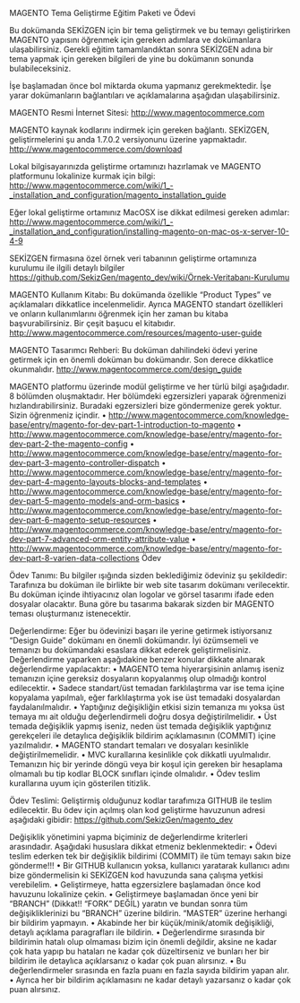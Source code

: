 MAGENTO Tema Geliştirme Eğitim Paketi ve Ödevi

Bu dokümanda SEKİZGEN için bir tema geliştirmek ve bu temayı geliştirirken MAGENTO yapısını öğrenmek için gereken adımlara ve dokümanlara ulaşabilirsiniz. Gerekli eğitim tamamlandıktan sonra SEKİZGEN adına bir tema yapmak için gereken bilgileri de yine bu dokümanın sonunda bulabileceksiniz. 

İşe başlamadan önce bol miktarda okuma yapmanız gerekmektedir. İşe yarar dokümanların bağlantıları ve açıklamalarına aşağıdan ulaşabilirsiniz.

MAGENTO Resmi İnternet Sitesi:
http://www.magentocommerce.com

MAGENTO kaynak kodlarını indirmek için gereken bağlantı. SEKİZGEN, geliştirmelerini şu anda 1.7.0.2 versiyonunu üzerine yapmaktadır.
http://www.magentocommerce.com/download

Lokal bilgisayarınızda geliştirme ortamınızı hazırlamak ve MAGENTO platformunu lokalinize kurmak için bilgi:
http://www.magentocommerce.com/wiki/1_-_installation_and_configuration/magento_installation_guide

Eğer lokal geliştirme ortamınız MacOSX ise dikkat edilmesi gereken adımlar:
http://www.magentocommerce.com/wiki/1_-_installation_and_configuration/installing-magento-on-mac-os-x-server-10-4-9

SEKİZGEN firmasına özel örnek veri tabanının geliştirme ortamınıza kurulumu ile ilgili detaylı bilgiler
https://github.com/SekizGen/magento_dev/wiki/Örnek-Veritabanı-Kurulumu

MAGENTO Kullanım Kitabı: Bu dokümanda özellikle “Product Types” ve açıklamaları dikkatlice incelenmelidir. Ayrıca MAGENTO standart özellikleri ve onların kullanımlarını öğrenmek için her zaman bu kitaba başvurabilirsiniz. Bir çeşit başucu el kitabıdır.
http://www.magentocommerce.com/resources/magento-user-guide

MAGENTO Tasarımcı Rehberi: Bu doküman dahilindeki ödevi yerine getirmek için en önemli doküman bu dokümandır. Son derece dikkatlice okunmalıdır. 
http://www.magentocommerce.com/design_guide

MAGENTO platformu üzerinde modül geliştirme ve her türlü bilgi aşağıdadır. 8 bölümden oluşmaktadır. Her bölümdeki egzersizleri yaparak öğrenmenizi hızlandırabilirsiniz. Buradaki egzersizleri bize göndermenize gerek yoktur. Sizin öğrenmeniz içindir.
•  http://www.magentocommerce.com/knowledge-base/entry/magento-for-dev-part-1-introduction-to-magento
•	http://www.magentocommerce.com/knowledge-base/entry/magento-for-dev-part-2-the-magento-config
•	http://www.magentocommerce.com/knowledge-base/entry/magento-for-dev-part-3-magento-controller-dispatch
•	http://www.magentocommerce.com/knowledge-base/entry/magento-for-dev-part-4-magento-layouts-blocks-and-templates
•	http://www.magentocommerce.com/knowledge-base/entry/magento-for-dev-part-5-magento-models-and-orm-basics
•	http://www.magentocommerce.com/knowledge-base/entry/magento-for-dev-part-6-magento-setup-resources
•	http://www.magentocommerce.com/knowledge-base/entry/magento-for-dev-part-7-advanced-orm-entity-attribute-value
•	http://www.magentocommerce.com/knowledge-base/entry/magento-for-dev-part-8-varien-data-collections
Ödev

Ödev Tanımı:
Bu bilgiler ışığında sizden beklediğimiz ödeviniz şu şekildedir: Tarafınıza bu doküman ile birlikte bir web site tasarım dokümanı verilecektir. Bu doküman içinde ihtiyacınız olan logolar ve görsel tasarımı ifade eden dosyalar olacaktır. Buna göre bu tasarıma bakarak sizden bir MAGENTO teması oluşturmanız istenecektir.

Değerlendirme:
Eğer bu ödevinizi başarı ile yerine getirmek istiyorsanız “Design Guide” dokümanı en önemli dokümandır. İyi özümsemeli ve temanızı bu dokümandaki esaslara dikkat ederek geliştirmelisiniz. Değerlendirme yaparken aşağıdakine benzer konular dikkate alınarak değerlendirme yapılacaktır:
•	MAGENTO tema hiyerarşisinin anlamış iseniz temanızın içine gereksiz dosyaların kopyalanmış olup olmadığı kontrol edilecektir. 
•	Sadece standart/üst temadan farklılaştırma var ise tema içine kopyalama yapılmalı, eğer farklılaştırma yok ise üst temadaki dosyalardan faydalanılmalıdır. 
•	Yaptığınız değişikliğin etkisi sizin temanıza mı yoksa üst temaya mı ait olduğu değerlendirmeli doğru dosya değiştirilmelidir.
•	Üst temada değişiklik yapmış iseniz, neden üst temada değişiklik yaptığınız gerekçeleri ile detaylıca değişiklik bildirim açıklamasının (COMMIT) içine yazılmalıdır.
•	MAGENTO standart temaları ve dosyaları kesinlikle değiştirilmemelidir.
•	MVC kurallarına kesinlikle çok dikkatli uyulmalıdır. Temanızın hiç bir yerinde döngü veya bir koşul için gereken bir hesaplama olmamalı bu tip kodlar BLOCK sınıfları içinde olmalıdır.
•	Ödev teslim kurallarına uyum için gösterilen titizlik.

Ödev Teslimi:
Geliştirmiş olduğunuz kodlar tarafımıza GITHUB ile teslim edilecektir. Bu ödev için açılmış olan kod geliştirme havuzunun adresi aşağıdaki gibidir:
https://github.com/SekizGen/magento_dev

Değişiklik yönetimini yapma biçiminiz de değerlendirme kriterleri arasındadır. Aşağıdaki hususlara dikkat etmeniz beklenmektedir:
•	Ödevi teslim ederken tek bir değişiklik bildirimi (COMMIT) ile tüm temayı sakın bize gönderme!!!
•	Bir GITHUB kullanıcın yoksa, kullanıcı yaratarak kullanıcı adını bize göndermelisin ki SEKİZGEN kod havuzunda sana çalışma yetkisi verebilelim.
•	Geliştirmeye, hatta egzersizlere başlamadan önce kod havuzunu lokalinize çekin.
•	Geliştirmeye başlamadan önce yeni bir “BRANCH” (Dikkat!! “FORK” DEĞİL) yaratın ve bundan sonra tüm değişikliklerinizi bu “BRANCH” üzerine bildirin. “MASTER” üzerine herhangi bir  bildirim yapmayın. 
•	Akabinde her bir küçük/minik/atomik değişikliği, detaylı açıklama paragrafları ile bildirin. 
•	Değerlendirme sırasında bir bildirimin hatalı olup olmaması bizim için önemli değildir, aksine ne kadar çok hata yapıp bu hataları ne kadar çok düzeltirseniz ve bunları her bir bildirim ile detaylıca açıklarsanız o kadar çok puan alırsınız.
•	Bu değerlendirmeler sırasında en fazla puanı en fazla sayıda bildirim yapan alır. 
•	Ayrıca her bir bildirim açıklamasını ne kadar detaylı yazarsanız o kadar çok puan alırsınız.

